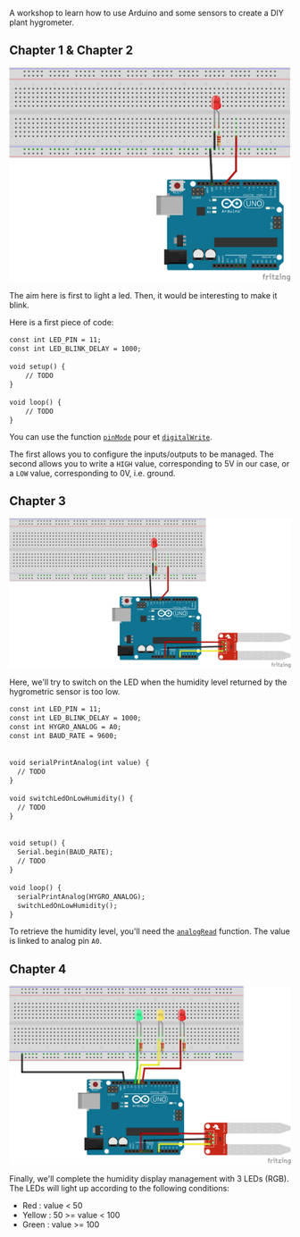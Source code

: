 A workshop to learn how to use Arduino and some sensors to create a DIY plant hygrometer.

## Chapter 1 & Chapter 2

![Schema Chapters 01 & 02](./figures/hygrometer-plant-chapter01-chapter02.png "Schema Chapters 01 & 02")

The aim here is first to light a led. Then, it would be interesting to make it blink.

Here is a first piece of code:
```arduino
const int LED_PIN = 11;
const int LED_BLINK_DELAY = 1000;

void setup() {
    // TODO
}

void loop() {
    // TODO
}
```

You can use the function [`pinMode`](https://www.arduino.cc/reference/en/language/functions/digital-io/pinmode/) pour  et [`digitalWrite`](https://www.arduino.cc/reference/en/language/functions/digital-io/digitalwrite/). 

The first allows you to configure the inputs/outputs to be managed. The second allows you to write a `HIGH` value, corresponding to 5V in our case, or a `LOW` value, corresponding to 0V, i.e. ground.
  
## Chapter 3

![Schema Chapter 03](./figures/hygrometer-plant-chapter03.png "Schema Chapter 03")

Here, we'll try to switch on the LED when the humidity level returned by the hygrometric sensor is too low.

```arduino
const int LED_PIN = 11;
const int LED_BLINK_DELAY = 1000;
const int HYGRO_ANALOG = A0;
const int BAUD_RATE = 9600;


void serialPrintAnalog(int value) {
  // TODO
}

void switchLedOnLowHumidity() {
  // TODO
}


void setup() {
  Serial.begin(BAUD_RATE);
  // TODO 
}

void loop() {
  serialPrintAnalog(HYGRO_ANALOG);
  switchLedOnLowHumidity();
}
```

To retrieve the humidity level, you'll need the [`analogRead`](https://www.arduino.cc/reference/en/language/functions/analog-io/analogread/) function. The value is linked to analog pin `A0`.

## Chapter 4

![Schema Chapter 04](./figures/hygrometer-plant-chapter04.png "Schema Chapter 04")

Finally, we'll complete the humidity display management with 3 LEDs (RGB). The LEDs will light up according to the following conditions:
- Red : value < 50
- Yellow : 50 >= value < 100
- Green : value >= 100
